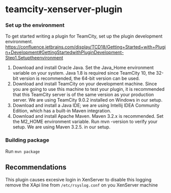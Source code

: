 # teamcity-xenserver-plugin

### Set up the environment
To get started writing a plugin for TeamCity, set up the plugin development environment. https://confluence.jetbrains.com/display/TCD18/Getting+Started+with+Plugin+Development#GettingStartedwithPluginDevelopment-Step1.Setuptheenvironment

1) Download and install Oracle Java. Set the Java_Home environment variable on your system.  Java 1.8 is required since TeamCity 10, the 32-bit version is recommended, the 64-bit version can be used.
2) Download and install TeamCity on your development machine. Since you are going to use this machine to test your plugin, it is recommended that this TeamCity server is of the same version as your production server. We are using TeamCity 9.0.2 installed on Windows in our setup.
3) Download and install a Java IDE; we are using Intellij IDEA Community Edition, which has a built-in Maven integration.
4) Download and install Apache Maven. Maven 3.2.x is recommended. Set the M2_HOME environment variable. Run mvn -version to verify your setup. We are using Maven 3.2.5. in our setup.

### Building package

Run `mvn package`

## Recommendations

This plugin causes excesive login in XenServer to disable this logging remove the XApi line from `/etc/rsyslog.conf` on you XenServer machine
